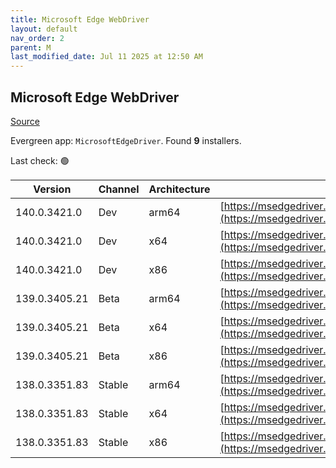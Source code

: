 ```yaml
---
title: Microsoft Edge WebDriver
layout: default
nav_order: 2
parent: M
last_modified_date: Jul 11 2025 at 12:50 AM
---
```


## Microsoft Edge WebDriver

[Source](https://www.microsoft.com/edge)

Evergreen app: `MicrosoftEdgeDriver`. Found **9** installers.

Last check: 🟢

| Version       | Channel | Architecture | URI                                                                                                                                            |
| ------------- | ------- | ------------ | ---------------------------------------------------------------------------------------------------------------------------------------------- |
| 140.0.3421.0  | Dev     | arm64        | [https://msedgedriver.azureedge.net/140.0.3421.0/edgedriver_arm64.zip](https://msedgedriver.azureedge.net/140.0.3421.0/edgedriver_arm64.zip)   |
| 140.0.3421.0  | Dev     | x64          | [https://msedgedriver.azureedge.net/140.0.3421.0/edgedriver_win64.zip](https://msedgedriver.azureedge.net/140.0.3421.0/edgedriver_win64.zip)   |
| 140.0.3421.0  | Dev     | x86          | [https://msedgedriver.azureedge.net/140.0.3421.0/edgedriver_win32.zip](https://msedgedriver.azureedge.net/140.0.3421.0/edgedriver_win32.zip)   |
| 139.0.3405.21 | Beta    | arm64        | [https://msedgedriver.azureedge.net/139.0.3405.21/edgedriver_arm64.zip](https://msedgedriver.azureedge.net/139.0.3405.21/edgedriver_arm64.zip) |
| 139.0.3405.21 | Beta    | x64          | [https://msedgedriver.azureedge.net/139.0.3405.21/edgedriver_win64.zip](https://msedgedriver.azureedge.net/139.0.3405.21/edgedriver_win64.zip) |
| 139.0.3405.21 | Beta    | x86          | [https://msedgedriver.azureedge.net/139.0.3405.21/edgedriver_win32.zip](https://msedgedriver.azureedge.net/139.0.3405.21/edgedriver_win32.zip) |
| 138.0.3351.83 | Stable  | arm64        | [https://msedgedriver.azureedge.net/138.0.3351.83/edgedriver_arm64.zip](https://msedgedriver.azureedge.net/138.0.3351.83/edgedriver_arm64.zip) |
| 138.0.3351.83 | Stable  | x64          | [https://msedgedriver.azureedge.net/138.0.3351.83/edgedriver_win64.zip](https://msedgedriver.azureedge.net/138.0.3351.83/edgedriver_win64.zip) |
| 138.0.3351.83 | Stable  | x86          | [https://msedgedriver.azureedge.net/138.0.3351.83/edgedriver_win32.zip](https://msedgedriver.azureedge.net/138.0.3351.83/edgedriver_win32.zip) |
